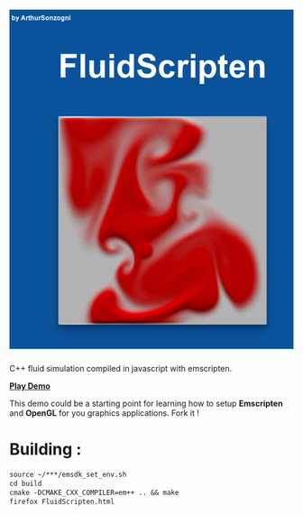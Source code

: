 [![Fluid Emscripten](thumnail.png)](https://ArthurSonzogni.github.io/FluidScripten/)
========

C++ fluid simulation compiled in javascript with emscripten.

[ **Play Demo** ](https://ArthurSonzogni.github.io/FluidScripten/)

This demo could be a starting point for learning how to setup **Emscripten** and **OpenGL** for you graphics applications. Fork it !

Building :
==========

```{r, engine='bash', count_lines}
source ~/***/emsdk_set_env.sh
cd build
cmake -DCMAKE_CXX_COMPILER=em++ .. && make
firefox FluidScripten.html
```
